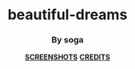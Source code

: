 <div align="center">

# beautiful-dreams
### By soga

**[SCREENSHOTS](https://imgur.com/gallery/beautiful-dreams-hud-uQOHTKI)**
**[CREDITS](https://github.com/sooooga/beautiful-dreams/wiki/Credits)**